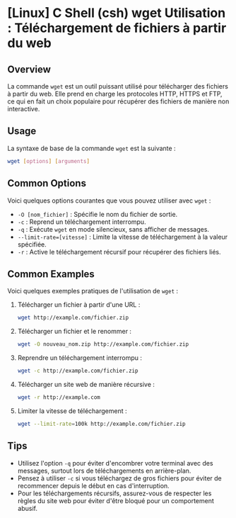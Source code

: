 # [Linux] C Shell (csh) wget Utilisation : Téléchargement de fichiers à partir du web

## Overview
La commande `wget` est un outil puissant utilisé pour télécharger des fichiers à partir du web. Elle prend en charge les protocoles HTTP, HTTPS et FTP, ce qui en fait un choix populaire pour récupérer des fichiers de manière non interactive.

## Usage
La syntaxe de base de la commande `wget` est la suivante :

```bash
wget [options] [arguments]
```

## Common Options
Voici quelques options courantes que vous pouvez utiliser avec `wget` :

- `-O [nom_fichier]` : Spécifie le nom du fichier de sortie.
- `-c` : Reprend un téléchargement interrompu.
- `-q` : Exécute `wget` en mode silencieux, sans afficher de messages.
- `--limit-rate=[vitesse]` : Limite la vitesse de téléchargement à la valeur spécifiée.
- `-r` : Active le téléchargement récursif pour récupérer des fichiers liés.

## Common Examples
Voici quelques exemples pratiques de l'utilisation de `wget` :

1. Télécharger un fichier à partir d'une URL :
   ```bash
   wget http://example.com/fichier.zip
   ```

2. Télécharger un fichier et le renommer :
   ```bash
   wget -O nouveau_nom.zip http://example.com/fichier.zip
   ```

3. Reprendre un téléchargement interrompu :
   ```bash
   wget -c http://example.com/fichier.zip
   ```

4. Télécharger un site web de manière récursive :
   ```bash
   wget -r http://example.com
   ```

5. Limiter la vitesse de téléchargement :
   ```bash
   wget --limit-rate=100k http://example.com/fichier.zip
   ```

## Tips
- Utilisez l'option `-q` pour éviter d'encombrer votre terminal avec des messages, surtout lors de téléchargements en arrière-plan.
- Pensez à utiliser `-c` si vous téléchargez de gros fichiers pour éviter de recommencer depuis le début en cas d'interruption.
- Pour les téléchargements récursifs, assurez-vous de respecter les règles du site web pour éviter d'être bloqué pour un comportement abusif.